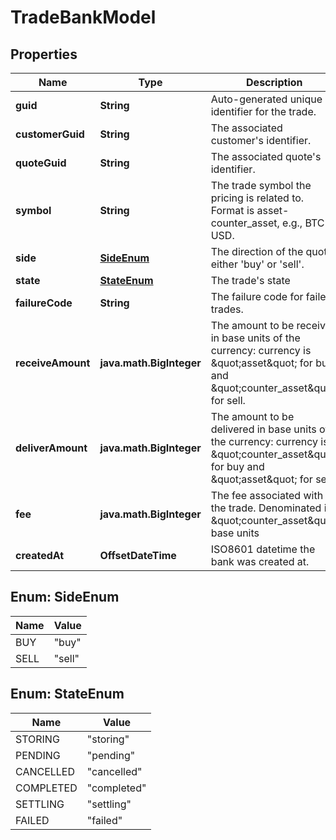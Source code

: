 

# TradeBankModel


## Properties

| Name | Type | Description | Notes |
|------------ | ------------- | ------------- | -------------|
|**guid** | **String** | Auto-generated unique identifier for the trade. |  [optional] |
|**customerGuid** | **String** | The associated customer&#39;s identifier. |  [optional] |
|**quoteGuid** | **String** | The associated quote&#39;s identifier. |  [optional] |
|**symbol** | **String** | The trade symbol the pricing is related to. Format is asset-counter_asset, e.g., BTC-USD. |  [optional] |
|**side** | [**SideEnum**](#SideEnum) | The direction of the quote: either &#39;buy&#39; or &#39;sell&#39;. |  [optional] |
|**state** | [**StateEnum**](#StateEnum) | The trade&#39;s state |  [optional] |
|**failureCode** | **String** | The failure code for failed trades. |  [optional] |
|**receiveAmount** | **java.math.BigInteger** | The amount to be received in base units of the currency: currency is \&quot;asset\&quot; for buy and \&quot;counter_asset\&quot; for sell. |  [optional] |
|**deliverAmount** | **java.math.BigInteger** | The amount to be delivered in base units of the currency: currency is \&quot;counter_asset\&quot; for buy and \&quot;asset\&quot; for sell. |  [optional] |
|**fee** | **java.math.BigInteger** | The fee associated with the trade. Denominated in \&quot;counter_asset\&quot; base units |  [optional] |
|**createdAt** | **OffsetDateTime** | ISO8601 datetime the bank was created at. |  [optional] |



## Enum: SideEnum

| Name | Value |
|---- | -----|
| BUY | &quot;buy&quot; |
| SELL | &quot;sell&quot; |



## Enum: StateEnum

| Name | Value |
|---- | -----|
| STORING | &quot;storing&quot; |
| PENDING | &quot;pending&quot; |
| CANCELLED | &quot;cancelled&quot; |
| COMPLETED | &quot;completed&quot; |
| SETTLING | &quot;settling&quot; |
| FAILED | &quot;failed&quot; |



